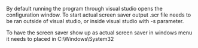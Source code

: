 By default running the program through visual studio opens the configuration window.
To start actual screen saver output .scr file needs to be ran outside of visual studio, or inside visual studio with -s parameter.

To have the screen saver show up as actual screen saver in windows menu it needs to placed in
C:\Windows\System32
